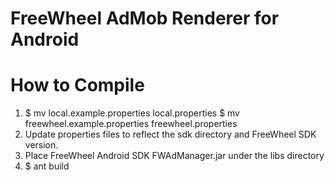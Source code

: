 FreeWheel AdMob Renderer for Android
=======

How to Compile
===
1. $ mv local.example.properties local.properties
   $ mv freewheel.example.properties freewheel.properties
2. Update properties files to reflect the sdk directory and FreeWheel SDK
   version.
3. Place FreeWheel Android SDK FWAdManager.jar under the libs directory
4. $ ant build
